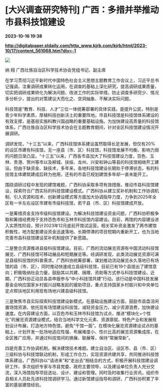 # [大兴调查研究特刊] 广西：多措并举推动市县科技馆建设

**2023-10-16 19:38**

**http://digitalpaper.stdaily.com/http_www.kjrb.com/kjrb/html/2023-10/17/content_561068.htm?div=-1**

![](http://digitalpaper.stdaily.com/http_www.kjrb.com/kjrb/images/2023-10/17/05/3467028_lix_1697424727076_b.jpg)

纳 翔 广西壮族自治区科学技术协会党组书记、副主席

 在学习贯彻习近平新时代中国特色社会主义思想主题教育工作会议上，习近平总书记强调，注重调研成果转化运用，在调查的基础上深化研究，提高调研成果质量，切实把调研成果转化为解决问题、改进工作的实际举措，防止调查多研究少、情况多分析少，提出的对策建议大而化之、空洞抽象、不解决实际问题。

 科技馆是“教育、科技、人才”三位一体统筹部署的具体实践，是提升公民，特别是青少年科学素质，厚植科技创新沃土的重要阵地。市县科技馆是科技馆体系建设的有效支撑，是基层实施科教兴国战略的重要基础设施。为加快建设高质量的科技馆体系，广西壮族自治区科学技术协会在主题教育期间，针对全区科技馆建设情况开展调研。

 调研发现，“十三五”以来，广西科技馆体系建设虽然取得长足发展，但仅有20%的设区市建有科技馆，无一座县（市、区）科技馆，科技馆发展不均衡、影响力弱的问题日渐凸显。“十三五”以来，广西各市县加大了科技馆建设力度，百色、玉林、贵港、贺州等市以及柳城、扶绥、龙州、兴安和钟山等县的科技馆相继开工建设。但由于缺资金、缺技术，多年来，各地科技馆建设长期处于停滞状态，有的科技馆主体建筑建成后转为他用，还有的市县已规划建馆多年却一直未能开工。

 围绕调研过程中发现的建馆难题，广西科协采取多项有效措施，推动市县科技馆建设，探索符合广西实际的科技馆建设模式。广西科协从建立奖补机制和工作协调机制、引入资源和技术、创新建设模式等方面加大协调指导力度，力争到2025年全区有一半左右设区市建有市级科技馆，若干县（市、区）科技馆建成开放。

 一是筹措资金支持市级科技馆建设。为解决科技馆建设资金问题，广西科协积极争取和筹措经费用于支持百色市和玉林市科技馆内容建设。目前，两馆的内容建设进入实质性阶段，预计2023年12月底前开馆试运营。相关奖补资金激发了两市建馆积极性，地方配套建设资金迅速落地、长期停滞的项目短期内重新开工，也为当地完善市县科技馆建设奖补机制提供了新思路。

 二是整合资源推进县级科技馆建设。目前，广西的流动展览资源有中国流动科技馆展览、广西科技馆可移动展品和短期展览等。经调研发现，此类流动展览资源可满足县级科技馆的科普需求。广西科协统筹部署，谋划推动流动展览永久落地已有场馆的县（市、区），同时推动快速成立县级科技馆，目前已有19个县提出了建馆意向；积极吸纳社会力量，鼓励其以共建、捐赠、资助等方式参与科技馆建设。近期，广西科协正动员各县申报参与“中小科技馆共建”行动。该行动是中国科技发展基金会响应国家乡村振兴战略发起的援助项目，重点支持国家乡村振兴和中央单位定点帮扶地区利用现有场地兴建县级科技馆。

 三是聚焦市县实际探索科技馆建设新模式。在基础设施建设方面，鼓励市县盘活闲置场馆资源，依托现有场馆建设科技馆，减轻资金压力，减少资源浪费，加快建设速度。在内容建设方面，以百色市和玉林市科技馆为试点，推进“模块化+个性化”的展览资源建设模式，结合当地科学文化元素、资源禀赋、特色产业和发展规划设计布展，打造地方特色馆，避免“千馆一面”。在模块化展览资源建设试点的基础上，计划开发一批场地适应性强、布展难度小、性价比高的展览资源集成库，在全区推广应用，并通过科技馆间的换展、联展等，保持“常展常新”。

 四是完善工作协调机制，解决建馆技术难题。建立自治区、设区市、县（市、区）三级科协与科技馆联动机制，形成工作合力，实现资源共建共享，共同推进科技馆体系建设。广西科协以“请进来”和“走出去”相结合的方式，积极开展科技馆建设调研工作，多次组织专家与市县党委、政府主要领导，以及建设单位负责人充分交流，深入场馆指导项目选址、设计、建设和管理。同时及时收集行业资讯，组织市县相关人员赴先进科技馆调研学习。通过新馆建设指导和调研，广西科协积累了丰富的基层建馆经验。